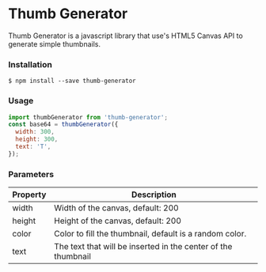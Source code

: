 # Thumb Generator

Thumb Generator is a javascript library that use's HTML5 Canvas API to generate simple thumbnails.

### Installation

```shell
$ npm install --save thumb-generator
```

### Usage
```javascript
import thumbGenerator from 'thumb-generator';
const base64 = thumbGenerator({
  width: 300,
  height: 300,
  text: 'T',
});
```


### Parameters

| Property 	| Description                                                   	|
|----------	|---------------------------------------------------------------	|
| width    	| Width of the canvas, default: 200                             	|
| height   	| Height of the canvas, default: 200                            	|
| color    	| Color to fill the thumbnail, default is a random color.       	|
| text     	| The text that will be inserted in the center of the thumbnail 	|
